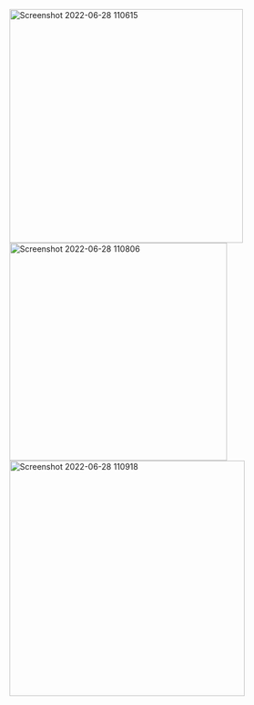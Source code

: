 <img width="410" alt="Screenshot 2022-06-28 110615" src="https://user-images.githubusercontent.com/91689157/176199829-1ede8275-3705-4a24-828c-123a5748bfb0.png"><img width="382" alt="Screenshot 2022-06-28 110806" src="https://user-images.githubusercontent.com/91689157/176199891-878eb257-4205-406f-b5f2-f9445ff36638.png"><img width="413" alt="Screenshot 2022-06-28 110918" src="https://user-images.githubusercontent.com/91689157/176199918-05bb7eff-797e-43f0-a344-79abba9989ef.png">
